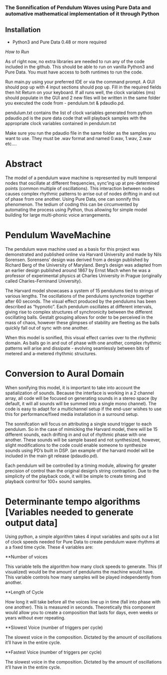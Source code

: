 ### The Sonnification of Pendulum Waves using Pure Data and automative mathematical implementation of it through Python

## Installation

  - Python3 and Pure Data 0.48 or more required
  
  _How to Run_

As of right now, no extra libraries are needed to run any of the code included in the github. This should be able to run on vanilla Python3 and Pure Data. You must have access to both runtimes to run the code.

Run main.py using your preferred IDE or via the command prompt. A GUI should pop up with 4 input sections should pop up. Fill in the required fields then hit Return on your keyboard. If all runs well, the clock variables (ms) should populate in the GUI and 2 new files will be written in the same folder you executed the code from - pendulum.txt & pdaudio.pd. 

pendulum.txt contains the list of clock variables generated from python
pdaudio.pd is the pure data code that will playback samples with the appropriate clock variables contained in pendulum.txt

Make sure you run the pdaudio file in the same folder as the samples you want to use. They must be .wav format and named 0.wav, 1.wav, 2.wav etc…. 



# Abstract

The model of a pendulum wave machine is represented by multi temporal nodes that oscillate at different frequencies, sync’ing up at pre-determined points (common multiple of oscillations). This interaction between nodes causes complex rhythmic patterns to arrise out of nodes drifting in and out of phase from one another.  Using Pure Data, one can sonnify this phenomenon. The tedium of coding this can be circumvented by automating the process using Python, thus allowing for simple model building for large multi-phonic voice arrangements. 

# Pendulum WaveMachine

The pendulum wave machine used as a basis for this project was demonstrated and published online via Harvard University and made by Nils Sorensen. Sorensens’ design was derived from a design published by Richard Berg of the University of Maryland. Berg’s design was adapted from an earlier design published around 1867 by Ernst Mach when he was a professor of experimental physics at Charles University in Prague (originally called Charles-Ferninand University). 

The Harvard model showcases a system of 15 pendulums tied to strings of various lengths. The oscillations of the pendulums synchronize together after 60 seconds. The visual effect produced by the pendulums has been described as “hypnotic”. Each pendulum oscillates at different intervals, giving rise to complex structures of synchronicity between the different oscillating balls. Gestalt grouping allows for order to be perceived in the mass of chaos, however these glimpses of stability are fleeting as the balls quickly fall out of sync with one another. 

When this model is sonified, this visual effect carries over to the rhythmic domain. As balls go in and out of phase with one another, complex rhythmic patterns will arise and dissipate - evolving seamlessly between bits of metered and a-metered rhythmic structures. 

# Conversion to Aural Domain

When sonifying this model, it is important to take into account the spatialization of sounds. Because the interface is working in a 2 channel array, all code will be focused on generating sounds in a stereo space (by default, it will all sounds will be summed into a single mono channel). The code is easy to adapt for a multichannel setup if the end-user wishes to use this for performance/fixed media installation in a surround setup. 

The sonnifcation will focus on attributing a single sound trigger to each pendulum. So in the case of mimicking the Harvard model, there will be 15 different sounds, each drifting in and out of rhythmic phase with one another. These sounds will be sample based and not synthesized, however, slight modifications to the code could enable someone to synthesize sounds using PD’s built in DSP. (an example of the harvard model will be included in the main git release (pdaudio.pd).

Each pendulum will be controlled by a timing module, allowing for greater precision of control than the original design’s string contraption. Due to the simplicity of the playback code, it will be simple to create timing and playback control for 100+ sound samples. 



# Determinante tempo algorithms [Variables needed to generate output data]

Using python, a simple algorithm takes 4 input variables and spits out a list of clock speeds needed for Pure Data to create pendulum wave rhythms at a a fixed time cycle. These 4 variables are:

**Number of voices

This variable tells the algorithm how many clock speeds to generate. This (if visualized) would be the amount of pendulums the machine would have. This variable controls how many samples will be played independently from another. 

**Length of Cycle

How long it will take before all the voices line up in time (fall into phase with one another). This is measured in seconds. Theoretically this component would allow you to create a composition that lasts for days, even weeks or years without ever repeating. 

**Slowest Voice (number of triggers per cycle)

The slowest voice in the composition. Dictated by the amount of oscillations it’ll have in the entire cycle. 


**Fastest Voice (number of triggers per cycle)

The slowest voice in the composition. Dictated by the amount of oscillations it’ll have in the entire cycle. 
